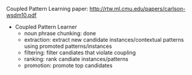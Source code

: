 
Coupled Pattern Learning paper: http://rtw.ml.cmu.edu/papers/carlson-wsdm10.pdf

- Coupled Pattern Learner
  + noun phrase chunking: done
  + extraction: extract new candidate instances/contextual patterns using promoted patterns/instances
  + filtering: filter candiates that violate coupling
  + ranking: rank candiate instances/patterns
  + promotion: promote top candidates
